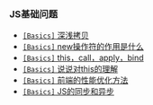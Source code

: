 ### JS基础问题
- [`[Basics]` 深浅拷贝](FrontEnd/Basic/copy.md)
- [`[Basics]` new操作符的作用是什么](FrontEnd/Basic/new.md)
- [`[Basics]` this，call，apply，bind](FrontEnd/Basic/thiscall.md)
- [`[Basics]` 说说对this的理解](FrontEnd/Basic/this.md)
- [`[Basics]` 前端的性能优化方法](FrontEnd/Basic/optimize.md)
- [`[Basics]` JS的同步和异步](FrontEnd/Basic/collection.md)